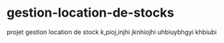 # gestion-location-de-stocks
projet gestion location de stock
k,pioj,injhi
jknhiojhi
uhbiuybhgyi
khbiubi
